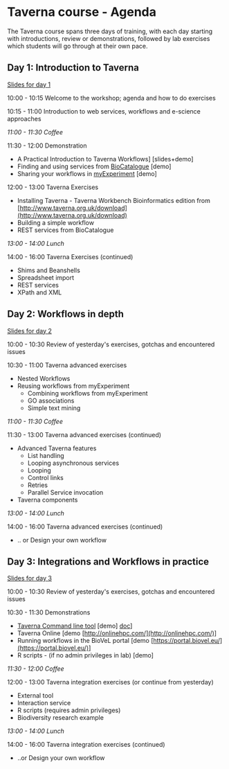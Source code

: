 # Taverna course - Agenda

The Taverna course spans three days of training, with each day starting with introductions, review or demonstrations,
followed by lab exercises which students will go through at their own pace.


## Day 1: Introduction to Taverna

[Slides for day 1](day1/)

10:00 - 10:15 Welcome to the workshop; agenda and how to do exercises

10:15 - 11:00 Introduction to web services, workflows and e-science approaches

*11:00 - 11:30 Coffee*

11:30 - 12:00 Demonstration

 *  A Practical Introduction to Taverna Workflows] [slides+demo]
 *  Finding and using services from [BioCatalogue](https://www.biocatalogue.org/) [demo]  
 *  Sharing your workflows in [myExperiment](http://myexperiment.org/) [demo]

12:00 - 13:00 Taverna Exercises

 * Installing Taverna - Taverna Workbench Bioinformatics edition from [http://www.taverna.org.uk/download](http://www.taverna.org.uk/download)
 * Building a simple workflow
 * REST services from BioCatalogue

*13:00 - 14:00 Lunch*

14:00 - 16:00 Taverna Exercises (continued)

  * Shims and Beanshells
  * Spreadsheet import
  * REST services
  * XPath and XML


## Day 2: Workflows in depth

[Slides for day 2](day2/)

10:00 - 10:30 Review of yesterday's exercises, gotchas and encountered issues

10:30 - 11:00 Taverna advanced exercises

 * Nested Workflows
 * Reusing workflows from myExperiment
   * Combining workflows from myExperiment
   * GO associations
   * Simple text mining


*11:00 - 11:30 Coffee*

11:30 - 13:00 Taverna advanced exercises (continued)

* Advanced Taverna features
  * List handling
  * Looping asynchronous services
  * Looping
  * Control links
  * Retries
  * Parallel Service invocation
* Taverna components

*13:00 - 14:00 Lunch*

14:00 - 16:00 Taverna advanced exercises (continued)

  * .. or Design your own workflow


## Day 3: Integrations and Workflows in practice

[Slides for day 3](day3/)

10:00 - 10:30 Review of yesterday's exercises, gotchas and encountered issues

10:30 - 11:30 Demonstrations

 * [Taverna Command line tool](http://www.taverna.org.uk/download/command-line-tool/) [demo] [doc](http://dev.mygrid.org.uk/wiki/display/tav250/Command+Line+Tool)]
 * Taverna Online [demo [http://onlinehpc.com/](http://onlinehpc.com/)]
 * Running workflows in the BioVeL portal [demo [https://portal.biovel.eu/](https://portal.biovel.eu/)]
 * R scripts - (if no admin privileges in lab) [demo]

*11:30 - 12:00 Coffee*

12:00 - 13:00 Taverna integration exercises (or continue from yesterday)

 * External tool
 * Interaction service
 * R scripts (requires admin privileges)
 * Biodiversity research example

*13:00 - 14:00 Lunch*

14:00 - 16:00 Taverna integration exercises (continued)

  * ..or Design your own workflow
